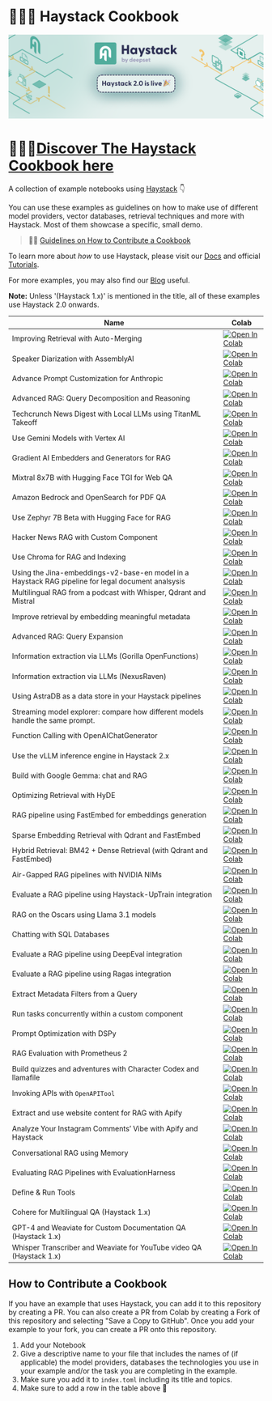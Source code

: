 # 👩🏻‍🍳 Haystack Cookbook

<div align="center">
  <a href="https://haystack.deepset.ai/"><img src="https://github.com/deepset-ai/haystack/blob/main/docs/img/banner_20.png" alt="Green logo of a stylized white 'H' with the text 'Haystack, by deepset. Haystack 2.0 is live 🎉' Abstract green and yellow diagrams in the background."></a>
</div>

# 🧑‍🍳🍳[Discover The Haystack Cookbook here](https://haystack.deepset.ai/cookbook)

A collection of example notebooks using [Haystack](https://github.com/deepset-ai/haystack) 👇

You can use these examples as guidelines on how to make use of different model providers, vector databases, retrieval techniques and more with Haystack. Most of them showcase a specific, small demo.

> 🧑‍🍳 [Guidelines on How to Contribute a Cookbook](#how-to-contribute-to-this-repository)

To learn more about _how_ to use Haystack, please visit our [Docs](https://docs.haystack.deepset.ai/docs) and official [Tutorials](https://haystack.deepset.ai/tutorials).

For more examples, you may also find our [Blog](https://haystack.deepset.ai/blog) useful.

**Note:** Unless '(Haystack 1.x)' is mentioned in the title, all of these examples use Haystack 2.0 onwards.

| Name | Colab|
| ---- | ---- |
| Improving Retrieval with Auto-Merging | <a href="https://colab.research.google.com/github/deepset-ai/haystack-cookbook/blob/main/notebooks/auto_merging_retriever.ipynb" target="_parent"><img src="https://colab.research.google.com/assets/colab-badge.svg" alt="Open In Colab"/></a>|
| Speaker Diarization with AssemblyAI | <a href="https://colab.research.google.com/github/deepset-ai/haystack-cookbook/blob/main/notebooks/using_speaker_diarization_with_assemblyai.ipynb" target="_parent"><img src="https://colab.research.google.com/assets/colab-badge.svg" alt="Open In Colab"/></a>|
| Advance Prompt Customization for Anthropic | <a href="https://colab.research.google.com/github/deepset-ai/haystack-cookbook/blob/main/notebooks/prompt_customization_for_Anthropic.ipynb" target="_parent"><img src="https://colab.research.google.com/assets/colab-badge.svg" alt="Open In Colab"/></a>|
| Advanced RAG: Query Decomposition and Reasoning | <a href="https://colab.research.google.com/github/deepset-ai/haystack-cookbook/blob/main/notebooks/query_decomposition.ipynb" target="_parent"><img src="https://colab.research.google.com/assets/colab-badge.svg" alt="Open In Colab"/></a>|
| Techcrunch News Digest with Local LLMs using TitanML Takeoff | <a href="https://colab.research.google.com/drive/10EralM_8pCJ5nXnGIZYr6atqefmi8r2z?usp=sharing" target="_parent"><img src="https://colab.research.google.com/assets/colab-badge.svg" alt="Open In Colab"/></a>|
| Use Gemini Models with Vertex AI| <a href="https://colab.research.google.com/github/deepset-ai/haystack-cookbook/blob/main/notebooks/vertexai-gemini-examples.ipynb" target="_parent"><img src="https://colab.research.google.com/assets/colab-badge.svg" alt="Open In Colab"/></a>|
| Gradient AI Embedders and Generators for RAG | <a href="https://colab.research.google.com/github/deepset-ai/haystack-cookbook/blob/main/notebooks/gradient-embeders-and-generators-for-notion-rag.ipynb" target="_parent"><img src="https://colab.research.google.com/assets/colab-badge.svg" alt="Open In Colab"/></a>|
| Mixtral 8x7B with Hugging Face TGI for Web QA | <a href="https://colab.research.google.com/github/deepset-ai/haystack-cookbook/blob/main/notebooks/mixtral-8x7b-for-web-qa.ipynb" target="_parent"><img src="https://colab.research.google.com/assets/colab-badge.svg" alt="Open In Colab"/></a>|
| Amazon Bedrock and OpenSearch for PDF QA | <a href="https://colab.research.google.com/github/deepset-ai/haystack-cookbook/blob/main/notebooks/amazon_bedrock_for_documentation_qa.ipynb" target="_parent"><img src="https://colab.research.google.com/assets/colab-badge.svg" alt="Open In Colab"/></a>|
| Use Zephyr 7B Beta with Hugging Face for RAG | <a href="https://colab.research.google.com/github/deepset-ai/haystack-cookbook/blob/main/notebooks/zephyr-7b-beta-for-rag.ipynb" target="_parent"><img src="https://colab.research.google.com/assets/colab-badge.svg" alt="Open In Colab"/></a>|
| Hacker News RAG with Custom Component | <a href="https://colab.research.google.com/github/deepset-ai/haystack-cookbook/blob/main/notebooks/hackernews-custom-component-rag.ipynb" target="_parent"><img src="https://colab.research.google.com/assets/colab-badge.svg" alt="Open In Colab"/></a>|
| Use Chroma for RAG and Indexing | <a href="https://colab.research.google.com/github/deepset-ai/haystack-cookbook/blob/main/notebooks/chroma-indexing-and-rag-examples.ipynb" target="_parent"><img src="https://colab.research.google.com/assets/colab-badge.svg" alt="Open In Colab"/></a>|
| Using the Jina-embeddings-v2-base-en model in a Haystack RAG pipeline for legal document analsysis| <a href="https://colab.research.google.com/github/deepset-ai/haystack-cookbook/blob/main/notebooks/jina-embeddings-v2-legal-analysis-rag.ipynb" target="_parent"><img src="https://colab.research.google.com/assets/colab-badge.svg" alt="Open In Colab"/></a>|
| Multilingual RAG from a podcast with Whisper, Qdrant and Mistral| <a href="https://colab.research.google.com/github/deepset-ai/haystack-cookbook/blob/main/notebooks/multilingual_rag_podcast.ipynb" target="_parent"><img src="https://colab.research.google.com/assets/colab-badge.svg" alt="Open In Colab"/></a>|
| Improve retrieval by embedding meaningful metadata| <a href="https://colab.research.google.com/github/deepset-ai/haystack-cookbook/blob/main/notebooks/improve-retrieval-by-embedding-metadata.ipynb" target="_parent"><img src="https://colab.research.google.com/assets/colab-badge.svg" alt="Open In Colab"/></a>|
| Advanced RAG: Query Expansion| <a href="https://colab.research.google.com/github/deepset-ai/haystack-cookbook/blob/main/notebooks/query-expansion.ipynb" target="_parent"><img src="https://colab.research.google.com/assets/colab-badge.svg" alt="Open In Colab"/></a>|
| Information extraction via LLMs (Gorilla OpenFunctions)| <a href="https://colab.research.google.com/github/deepset-ai/haystack-cookbook/blob/main/notebooks/information-extraction-gorilla.ipynb" target="_parent"><img src="https://colab.research.google.com/assets/colab-badge.svg" alt="Open In Colab"/></a>|
| Information extraction via LLMs (NexusRaven)| <a href="https://colab.research.google.com/github/deepset-ai/haystack-cookbook/blob/main/notebooks/information_extraction_raven.ipynb" target="_parent"><img src="https://colab.research.google.com/assets/colab-badge.svg" alt="Open In Colab"/></a>|
| Using AstraDB as a data store in your Haystack pipelines| <a href="https://colab.research.google.com/github/deepset-ai/haystack-cookbook/blob/main/notebooks/astradb_haystack_integration.ipynb" target="_parent"><img src="https://colab.research.google.com/assets/colab-badge.svg" alt="Open In Colab"/></a>|
| Streaming model explorer: compare how different models handle the same prompt.| <a href="https://colab.research.google.com/github/deepset-ai/haystack-cookbook/blob/main/notebooks/model_explorer_streaming.ipynb" target="_parent"><img src="https://colab.research.google.com/assets/colab-badge.svg" alt="Open In Colab"/></a>|
| Function Calling with OpenAIChatGenerator| <a href="https://colab.research.google.com/github/deepset-ai/haystack-cookbook/blob/main/notebooks/function_calling_with_OpenAIChatGenerator.ipynb" target="_parent"><img src="https://colab.research.google.com/assets/colab-badge.svg" alt="Open In Colab"/></a>|
| Use the vLLM inference engine in Haystack 2.x| <a href="https://colab.research.google.com/github/deepset-ai/haystack-cookbook/blob/main/notebooks/vllm_inference_engine.ipynb" target="_parent"><img src="https://colab.research.google.com/assets/colab-badge.svg" alt="Open In Colab"/></a>|
| Build with Google Gemma: chat and RAG| <a href="https://colab.research.google.com/github/deepset-ai/haystack-cookbook/blob/main/notebooks/gemma_chat_rag.ipynb" target="_parent"><img src="https://colab.research.google.com/assets/colab-badge.svg" alt="Open In Colab"/></a>|
| Optimizing Retrieval with HyDE| <a href="https://colab.research.google.com/github/deepset-ai/haystack-cookbook/blob/main/notebooks/using_hyde_for_improved_retrieval.ipynb" target="_parent"><img src="https://colab.research.google.com/assets/colab-badge.svg" alt="Open In Colab"/></a>|
| RAG pipeline using FastEmbed for embeddings generation| <a href="https://colab.research.google.com/github/deepset-ai/haystack-cookbook/blob/main/notebooks/rag_fastembed.ipynb" target="_parent"><img src="https://colab.research.google.com/assets/colab-badge.svg" alt="Open In Colab"/></a>|
| Sparse Embedding Retrieval with Qdrant and FastEmbed| <a href="https://colab.research.google.com/github/deepset-ai/haystack-cookbook/blob/main/notebooks/sparse_embedding_retrieval.ipynb" target="_parent"><img src="https://colab.research.google.com/assets/colab-badge.svg" alt="Open In Colab"/></a>|
| Hybrid Retrieval: BM42 + Dense Retrieval (with Qdrant and FastEmbed)| <a href="https://colab.research.google.com/github/deepset-ai/haystack-cookbook/blob/main/notebooks/hybrid_retrieval_bm42.ipynb" target="_parent"><img src="https://colab.research.google.com/assets/colab-badge.svg" alt="Open In Colab"/></a>|
| Air-Gapped RAG pipelines with NVIDIA NIMs| <a href="https://colab.research.google.com/github/deepset-ai/haystack-cookbook/blob/main/notebooks/rag-with-nims.ipynb" target="_parent"><img src="https://colab.research.google.com/assets/colab-badge.svg" alt="Open In Colab"/></a>|
| Evaluate a RAG pipeline using Haystack-UpTrain integration| <a href="https://colab.research.google.com/github/deepset-ai/haystack-cookbook/blob/main/notebooks/rag_eval_uptrain.ipynb" target="_parent"><img src="https://colab.research.google.com/assets/colab-badge.svg" alt="Open In Colab"/></a>|
| RAG on the Oscars using Llama 3.1 models| <a href="https://colab.research.google.com/github/deepset-ai/haystack-cookbook/blob/main/notebooks/llama3_rag.ipynb" target="_parent"><img src="https://colab.research.google.com/assets/colab-badge.svg" alt="Open In Colab"/></a>|
| Chatting with SQL Databases | <a href="https://colab.research.google.com/github/deepset-ai/haystack-cookbook/blob/main/notebooks/chat_with_SQL_3_ways.ipynb" target="_parent"><img src="https://colab.research.google.com/assets/colab-badge.svg" alt="Open In Colab"/></a>|
| Evaluate a RAG pipeline using DeepEval integration| <a href="https://colab.research.google.com/github/deepset-ai/haystack-cookbook/blob/main/notebooks/rag_eval_deep_eval.ipynb" target="_parent"><img src="https://colab.research.google.com/assets/colab-badge.svg" alt="Open In Colab"/></a>|
| Evaluate a RAG pipeline using Ragas integration| <a href="https://colab.research.google.com/github/deepset-ai/haystack-cookbook/blob/main/notebooks/rag_eval_ragas.ipynb" target="_parent"><img src="https://colab.research.google.com/assets/colab-badge.svg" alt="Open In Colab"/></a>|
| Extract Metadata Filters from a Query | <a href="https://colab.research.google.com/github/deepset-ai/haystack-cookbook/blob/main/notebooks/extracting_metadata_filters_from_a_user_query.ipynb" target="_parent"><img src="https://colab.research.google.com/assets/colab-badge.svg" alt="Open In Colab"/></a>|
| Run tasks concurrently within a custom component | <a href="https://colab.research.google.com/github/deepset-ai/haystack-cookbook/blob/main/notebooks/concurrent_tasks.ipynb" target="_parent"><img src="https://colab.research.google.com/assets/colab-badge.svg" alt="Open In Colab"/></a>|
| Prompt Optimization with DSPy | <a href="https://colab.research.google.com/github/deepset-ai/haystack-cookbook/blob/main/notebooks/prompt_optimization_with_dspy.ipynb" target="_parent"><img src="https://colab.research.google.com/assets/colab-badge.svg" alt="Open In Colab"/></a>|
| RAG Evaluation with Prometheus 2 | <a href="https://colab.research.google.com/github/deepset-ai/haystack-cookbook/blob/main/notebooks/prometheus2_evaluation.ipynb" target="_parent"><img src="https://colab.research.google.com/assets/colab-badge.svg" alt="Open In Colab"/></a>|
| Build quizzes and adventures with Character Codex and llamafile | <a href="https://colab.research.google.com/github/deepset-ai/haystack-cookbook/blob/main/notebooks/charactercodex_llamafile.ipynb" target="_parent"><img src="https://colab.research.google.com/assets/colab-badge.svg" alt="Open In Colab"/></a>|
| Invoking APIs with `OpenAPITool` | <a href="https://colab.research.google.com/github/deepset-ai/haystack-cookbook/blob/main/notebooks/openapitool.ipynb" target="_parent"><img src="https://colab.research.google.com/assets/colab-badge.svg" alt="Open In Colab"/></a>|
| Extract and use website content for RAG with Apify | <a href="https://colab.research.google.com/github/deepset-ai/haystack-cookbook/blob/main/notebooks/apify_haystack_rag.ipynb" target="_parent"><img src="https://colab.research.google.com/assets/colab-badge.svg" alt="Open In Colab"/></a>|
| Analyze Your Instagram Comments’ Vibe with Apify and Haystack | <a href="https://colab.research.google.com/github/deepset-ai/haystack-cookbook/blob/main/notebooks/apify_haystack_instagram_comments_analysis.ipynb" target="_parent"><img src="https://colab.research.google.com/assets/colab-badge.svg" alt="Open In Colab"/></a>|
| Conversational RAG using Memory | <a href="https://colab.research.google.com/github/deepset-ai/haystack-cookbook/blob/main/notebooks/conversational_rag_using_memory.ipynb" target="_parent"><img src="https://colab.research.google.com/assets/colab-badge.svg" alt="Open In Colab"/></a>|
| Evaluating RAG Pipelines with EvaluationHarness | <a href="https://colab.research.google.com/github/deepset-ai/haystack-cookbook/blob/main/notebooks/rag_eval_harness.ipynb" target="_parent"><img src="https://colab.research.google.com/assets/colab-badge.svg" alt="Open In Colab"/></a>|
| Define & Run Tools | <a href="https://colab.research.google.com/github/deepset-ai/haystack-cookbook/blob/main/notebooks/tools_support.ipynb" target="_parent"><img src="https://colab.research.google.com/assets/colab-badge.svg" alt="Open In Colab"/></a>|
| Cohere for Multilingual QA (Haystack 1.x)| <a href="https://colab.research.google.com/github/deepset-ai/haystack-cookbook/blob/main/notebooks/haystack-1.x/cohere-for-multilingual-qa.ipynb" target="_parent"><img src="https://colab.research.google.com/assets/colab-badge.svg" alt="Open In Colab"/></a>|
| GPT-4 and Weaviate for Custom Documentation QA (Haystack 1.x)| <a href="https://colab.research.google.com/github/deepset-ai/haystack-cookbook/blob/main/notebooks/haystack-1.x/gpt4-weaviate-custom-documentation-qa.ipynb" target="_parent"><img src="https://colab.research.google.com/assets/colab-badge.svg" alt="Open In Colab"/></a>|
| Whisper Transcriber and Weaviate for YouTube video QA (Haystack 1.x)| <a href="https://colab.research.google.com/github/deepset-ai/haystack-cookbook/blob/main/notebooks/haystack-1.x/whisper-and-weaviate-for-youtube-rag.ipynb" target="_parent"><img src="https://colab.research.google.com/assets/colab-badge.svg" alt="Open In Colab"/></a>|

## How to Contribute a Cookbook

If you have an example that uses Haystack, you can add it to this repository by creating a PR. You can also create a PR from Colab by creating a Fork of this repository and selecting "Save a Copy to GitHub". Once you add your example to your fork, you can create a PR onto this repository. 

1. Add your Notebook
2. Give a descriptive name to your file that includes the names of (if applicable) the model providers, databases the technologies you use in your example and/or the task you are completing in the example.
3. Make sure you add it to `index.toml` including its title and topics.
4. Make sure to add a row in the table above 🎉
